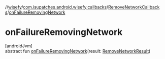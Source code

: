 //[wisefy](../../../index.md)/[com.isupatches.android.wisefy.callbacks](../index.md)/[RemoveNetworkCallbacks](index.md)/[onFailureRemovingNetwork](on-failure-removing-network.md)

# onFailureRemovingNetwork

[androidJvm]\
abstract fun [onFailureRemovingNetwork](on-failure-removing-network.md)(result: [RemoveNetworkResult](../../com.isupatches.android.wisefy.removenetwork.entities/-remove-network-result/index.md))
